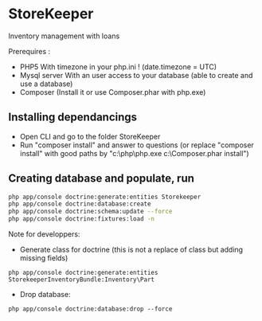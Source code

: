 StoreKeeper
===========

Inventory management with loans

Prerequires :
- PHP5
    With timezone in your php.ini ! (date.timezone = UTC)
- Mysql server
    With an user access to your database (able to create and use a database)
- Composer (Install it or use Composer.phar with php.exe)


Installing dependancings
---
- Open CLI and go to the folder StoreKeeper
- Run "composer install" and answer to questions (or replace "composer install" with good paths by "c:\php\php.exe c:\Composer.phar install")

Creating database and populate, run
---
```bash
php app/console doctrine:generate:entities Storekeeper
php app/console doctrine:database:create
php app/console doctrine:schema:update --force
php app/console doctrine:fixtures:load -n
```

Note for developpers:

- Generate class for doctrine (this is not a replace of class but adding missing fields)
```
php app/console doctrine:generate:entities StorekeeperInventoryBundle:Inventory\Part
```

- Drop database:
```
php app/console doctrine:database:drop --force
```
